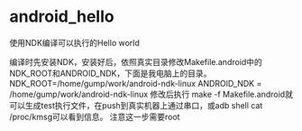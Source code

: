 android_hello
=============

使用NDK编译可以执行的Hello world

编译时先安装NDK，安装好后，依照真实目录修改Makefile.android中的NDK_ROOT和ANDROID_NDK，下面是我电脑上的目录。
NDK_ROOT=/home/gump/work/android-ndk-linux
ANDROID_NDK = /home/gump/work/android-ndk-linux
修改后执行
make -f Makefile.android就可以生成test执行文件，在push到真实机器上通过串口，或adb shell cat /proc/kmsg可以看到信息。
注意这一步需要root
